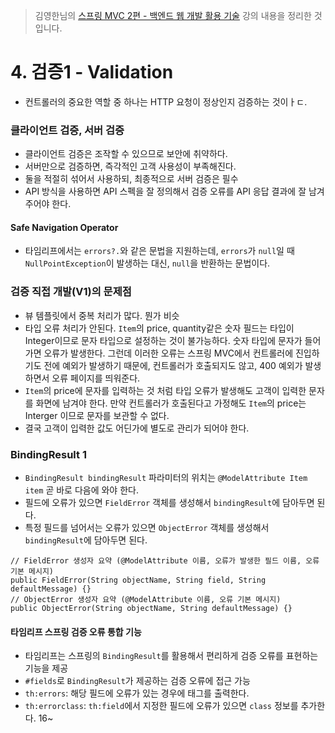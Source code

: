> 김영한님의 [스프링 MVC 2편 - 백엔드 웹 개발 활용 기술](https://www.inflearn.com/course/%EC%8A%A4%ED%94%84%EB%A7%81-mvc-2/dashboard) 강의 내용을 정리한 것입니다.

# 4. 검증1 - Validation
- 컨트롤러의 중요한 역할 중 하나는 HTTP 요청이 정상인지 검증하는 것이ㅏㄷ.
### 클라이언트 검증, 서버 검증
- 클라이언트 검증은 조작할 수 있으므로 보안에 취약하다.
- 서버만으로 검증하면, 즉각적인 고객 사용성이 부족해진다.
- 둘을 적절히 섞어서 사용하되, 최종적으로 서버 검증은 필수
- API 방식을 사용하면 API 스펙을 잘 정의해서 검증 오류를 API 응답 결과에 잘 남겨주어야 한다.
#### Safe Navigation Operator
- 타임리프에서는 `errors?.`와 같은 문법을 지원하는데, `errors`가 `null`일 때 `NullPointException`이 발생하는 대신, `null`을 반환하는 문법이다.
### 검증 직접 개발(V1)의 문제점
- 뷰 템플릿에서 중복 처리가 많다. 뭔가 비슷
- 타입 오류 처리가 안된다. `Item`의 price, quantity같은 숫자 필드는 타입이 Integer이므로 문자 타입으로 설정하는 것이 불가능하다. 숫자 타입에 문자가 들어가면 오류가 발생한다. 그런데 이러한 오류는 스프링 MVC에서 컨트롤러에 진입하기도 전에 예외가 발생하기 때문에, 컨트롤러가 호출되지도 않고, 400 예외가 발생하면서 오류 페이지를 띄워준다.
- `Item`의 price에 문자를 입력하는 것 처럼 타입 오류가 발생해도 고객이 입력한 문자를 화면에 남겨야 한다. 만약 컨트롤러가 호출된다고 가정해도 `Item`의 price는 Interger 이므로 문자를 보관할 수 없다.
- 결국 고객이 입력한 값도 어딘가에 별도로 관리가 되어야 한다.

### BindingResult 1
- `BindingResult bindingResult` 파라미터의 위치는 `@ModelAttribute Item item` 곧 바로 다음에 와야 한다.
- 필드에 오류가 있으면 `FieldError` 객체를 생성해서 `bindingResult`에 담아두면 된다.
- 특정 필드를 넘어서는 오류가 있으면 `ObjectError` 객체를 생성해서 `bindingResult`에 담아두면 된다.
```
// FieldError 생성자 요약 (@ModelAttribute 이름, 오류가 발생한 필드 이름, 오류 기본 메시지)
public FieldError(String objectName, String field, String defaultMessage) {}
// ObjectError 생성자 요약 (@ModelAttribute 이름, 오류 기본 메시지)
public ObjectError(String objectName, String defaultMessage) {}
```
#### 타임리프 스프링 검증 오류 통합 기능
- 타임리프는 스프링의 `BindingResult`를 활용해서 편리하게 검증 오류를 표현하는 기능을 제공
- `#fields`로 `BindingResult`가 제공하는 검증 오류에 접근 가능
- `th:errors`: 해당 필드에 오류가 있는 경우에 태그를 출력한다.
- `th:errorclass`: `th:field`에서 지정한 필드에 오류가 있으면 `class` 정보를 추가한다.
16~
